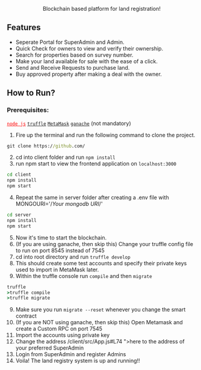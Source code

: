 <p align="center">Blockchain based platform for land registration!</p>

## Features

- Seperate Portal for SuperAdmin and Admin.
- Quick Check for owners to view and verify their ownership.
- Search for properties based on survey number.
- Make your land available for sale with the ease of a click.
- Send and Receive Requests to purchase land.
- Buy approved property after making a deal with the owner.

## How to Run?

### Prerequisites:

<a style="color: red !important" href="https://nodejs.org/en/download/">`node js`</a>
<a href="https://www.trufflesuite.com/docs/truffle/getting-started/installation">`truffle`</a>
<a href="https://metamask.io/download">`MetaMask`</a>
<a href="https://www.trufflesuite.com/docs/truffle/getting-started/installation">`ganache`</a> (not mandatory)

1. Fire up the terminal and run the following command to clone the project.
```cmd
git clone https://github.com/
```
2. cd into client folder and run `npm install`
3. run npm start to view the frontend application on `localhost:3000`
```cmd
cd client
npm install
npm start
```
4. Repeat the same in server folder after creating a .env file with MONGOURI='/*Your mongodb URI*/'
```cmd
cd server
npm install
npm start
```
5. Now it's time to start the blockchain.
6. (If you are using ganache, then skip this) Change your truffle config file to run on port 8545 instead of 7545
7. cd into root directory and run `truffle develop`
8. This should create some test accounts and specify their private keys used to import in MetaMask later.
9. Within the truffle console run `compile` and then `migrate`
```cmd
truffle
>truffle compile
>truffle migrate
```
9. Make sure you run `migrate --reset` whenever you change the smart contract
10. (If you are NOT using ganache, then skip this) Open Metamask and create a Custom RPC on port 7545
11. Import the accounts using private key
12. Change the address /client/src/App.js#L74 ">here</a> to the address of your preferred SuperAdmin
13. Login from SuperAdmin and register Admins
14. Voila! The land registry system is up and running!!
